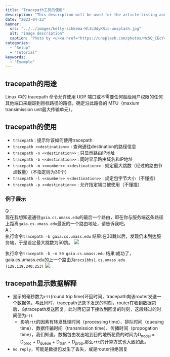 ```yaml
---
title: "Tracepath工具的使用"
description: "This description will be used for the article listing and search results on Google."
date: "2023-04-23"
banner:
  src: "../../images/kelly-sikkema-Hl3LUdyKRic-unsplash.jpg"
  alt: "image description"
  caption: 'Photo by <u><a href="https://unsplash.com/photos/Nc5Q_CEcY44">Florian Olivo</a></u>'
categories:
  - "Setup"
  - "Tutorial"
keywords:
  - "Example"
---
```

## tracepath的用途
Linux 中的 tracepath 命令允许使用 UDP 端口或不需要任何超级用户权限的任何其他端口来跟踪到目标路径的路径，确定沿此路径的 MTU（maxium transimission unit最大传输单元）。

## tracepath的使用
- `tracepath` : 提示你该如何使用tracepath
- `tracepath <<destination>>` : 查询通往destination的路径信息
- `tracepath -n <<destination>>` : 只显示路由IP地址
- `tracepath -b <<destination>>` : 同时显示路由域名和IP地址
- `tracepath -m <<number>> <<destination>>` : 规定最大跳数（经过的路由节点数量）（不指定则为30个）
- `tracepath -l <<number>> <<destination>>` : 规定包字节大小（不懂捏）
- `tracepath -p <<destination>>` : 允许指定端口被使用（不懂捏）

### 例子展示
Q：   
现在我想知道通往`gaia.cs.umass.edu`的最后一个路由，即在你与服务端这条路径上距离`gaia.cs.umass.edu`最近的一个路由地址，请告诉我吧。  
A：   
执行命令`tracepath -b gaia.cs.umass.edu` 
    结果:在30跳以后，发现仍未到达服务端，于是设定最大跳数为50跳。
    ![](/images/tracepath_fail_result.png)

执行命令`tracepath -b -m 50 gaia.cs.umass.edu`
    结果:成功了，gaia.cs.umass.edu的上一个路由为`nscs1bbs1.cs.umass.edu (128.119.240.253)`
    ![](/images/tracepath_success_result.png)

## tracepath显示数据解释
- 显示的毫秒数为`rtt`(round trip time)环回时间，tracepath向该router发送一个数据包，与此同时，tracepath记录下发送的时刻，router在收到数据包后，向tracepath发送回复，此时再记录下接收到回复的时刻，这段经过的时间便为`rtt`
    - 影响`rtt`的因素有转发处理时间（processing time）、排队时间（queuing time）、数据传输时间（transmission time）、传播时间（propogation time），我们知道，数据包由发出地到目的地所花费的时间为D<sub>nodal</sub> = D<sub>proc</sub> + D<sub>queue</sub> + D<sub>tran</sub> + D<sub>prop</sub>,那么`rtt`的计算方式也大致如此。
- `no reply`，可能是数据包发生了丢失，或是router拒绝回复
